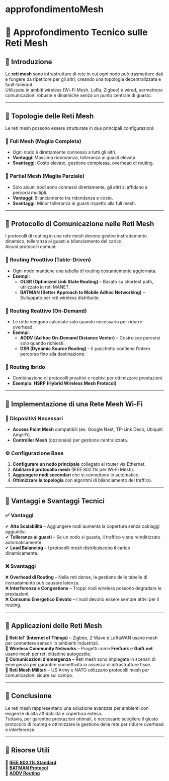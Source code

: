 # approfondimentoMesh

# 📡 Approfondimento Tecnico sulle Reti Mesh  

## 🔹 Introduzione  
Le **reti mesh** sono infrastrutture di rete in cui ogni nodo può trasmettere dati e fungere da ripetitore per gli altri, creando una topologia decentralizzata e fault-tolerant.  
Utilizzate in ambiti wireless (Wi-Fi Mesh, LoRa, Zigbee) e wired, permettono comunicazioni robuste e dinamiche senza un punto centrale di guasto.  

---

## 🔹 Topologie delle Reti Mesh  
Le reti mesh possono essere strutturate in due principali configurazioni:  

### 🔗 **Full Mesh (Maglia Completa)**
- Ogni nodo è direttamente connesso a tutti gli altri.  
- **Vantaggi**: Massima ridondanza, tolleranza ai guasti elevata.  
- **Svantaggi**: Costo elevato, gestione complessa, overhead di routing.  

### 🔗 **Partial Mesh (Maglia Parziale)**
- Solo alcuni nodi sono connessi direttamente, gli altri si affidano a percorsi multipli.  
- **Vantaggi**: Bilanciamento tra ridondanza e costo.  
- **Svantaggi**: Minor tolleranza ai guasti rispetto alla full mesh.  

---

## 🔹 Protocollo di Comunicazione nelle Reti Mesh  
I protocolli di routing in una rete mesh devono gestire instradamento dinamico, tolleranza ai guasti e bilanciamento del carico.  
Alcuni protocolli comuni:  

### 📶 **Routing Proattivo (Table-Driven)**
- Ogni nodo mantiene una tabella di routing costantemente aggiornata.  
- **Esempi**:  
  - **OLSR (Optimized Link State Routing)** – Basato su shortest path, utilizzato in reti MANET.  
  - **BATMAN (Better Approach to Mobile Adhoc Networking)** – Sviluppato per reti wireless distribuite.  

### 📡 **Routing Reattivo (On-Demand)**
- Le rotte vengono calcolate solo quando necessario per ridurre overhead.  
- **Esempi**:  
  - **AODV (Ad hoc On-Demand Distance Vector)** – Costruisce percorsi solo quando richiesti.  
  - **DSR (Dynamic Source Routing)** – Il pacchetto contiene l'intero percorso fino alla destinazione.  

### 🔁 **Routing Ibrido**
- Combinazione di protocolli proattivi e reattivi per ottimizzare prestazioni.  
- **Esempio**: **HSRP (Hybrid Wireless Mesh Protocol)**  

---

## 🔹 Implementazione di una Rete Mesh Wi-Fi  
### 📍 **Dispositivi Necessari**
- **Access Point Mesh** compatibili (es. Google Nest, TP-Link Deco, Ubiquiti AmpliFi).  
- **Controller Mesh** (opzionale) per gestione centralizzata.  

### ⚙ **Configurazione Base**
1. **Configurare un nodo principale** collegato al router via Ethernet.  
2. **Abilitare il protocollo mesh** (IEEE 802.11s per Wi-Fi Mesh).  
3. **Aggiungere nodi secondari** che si connettono in automatico.  
4. **Ottimizzare la topologia** con algoritmi di bilanciamento del traffico.  

---

## 🔹 Vantaggi e Svantaggi Tecnici  
### ✅ **Vantaggi**
✔ **Alta Scalabilità** – Aggiungere nodi aumenta la copertura senza cablaggi aggiuntivi.  
✔ **Tolleranza ai guasti** – Se un nodo si guasta, il traffico viene reindirizzato automaticamente.  
✔ **Load Balancing** – I protocolli mesh distribuiscono il carico dinamicamente.  

### ❌ **Svantaggi**
❌ **Overhead di Routing** – Nelle reti dense, la gestione delle tabelle di instradamento può causare latenza.  
❌ **Interferenza e Congestione** – Troppi nodi wireless possono degradare le prestazioni.  
❌ **Consumo Energetico Elevato** – I nodi devono essere sempre attivi per il routing.  

---

## 🔹 Applicazioni delle Reti Mesh  
🔹 **Reti IoT (Internet of Things)** – Zigbee, Z-Wave e LoRaWAN usano mesh per connettere sensori in ambienti industriali.  
🔹 **Wireless Community Networks** – Progetti come **Freifunk** e **Guifi.net** usano mesh per reti cittadine autogestite.  
🔹 **Comunicazioni d'emergenza** – Reti mesh sono impiegate in scenari di emergenza per garantire connettività in assenza di infrastrutture fisse.  
🔹 **Reti Mesh Militari** – US Army e NATO utilizzano protocolli mesh per comunicazioni sicure sul campo.  

---

## 🔹 Conclusione  
Le reti mesh rappresentano una soluzione avanzata per ambienti con esigenze di alta affidabilità e copertura estesa.  
Tuttavia, per garantire prestazioni ottimali, è necessario scegliere il giusto protocollo di routing e ottimizzare la gestione della rete per ridurre overhead e interferenze.  

---

## 🔹 Risorse Utili  
📖 **[IEEE 802.11s Standard](https://standards.ieee.org/standard/802_11s-2011.html)**  
📖 **[BATMAN Protocol](https://www.open-mesh.org/projects/open-mesh/wiki)**  
📖 **[AODV Routing](https://tools.ietf.org/html/rfc3561)**  
